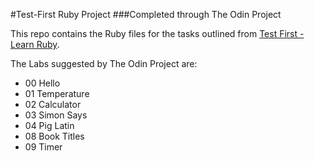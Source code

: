 #Test-First Ruby Project
###Completed through The Odin Project

This repo contains the Ruby files for the tasks outlined from [Test First - Learn Ruby](http://testfirst.org/learn_ruby).

The Labs suggested by The Odin Project are:
* 00 Hello
* 01 Temperature
* 02 Calculator
* 03 Simon Says
* 04 Pig Latin
* 08 Book Titles
* 09 Timer